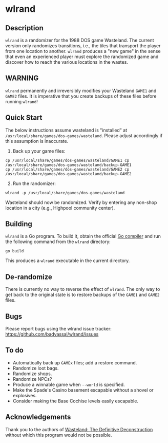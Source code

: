 # wlrand

## Description

`wlrand` is a randomizer for the 1988 DOS game Wasteland.  The current version only randomizes transitions, i.e., the tiles that transport the player from one location to another.  `wlrand` produces a "new game" in the sense that even an experienced player must explore the randomized game and discover how to reach the various locations in the wastes.

## WARNING

`wlrand` permanently and irreversibly modifies your Wasteland `GAME1` and `GAME2` files.  It is imperative that you create backups of these files before running `wlrand`!

## Quick Start

The below instructions assume wasteland is "installed" at `/usr/local/share/games/dos-games/wasteland`.  Please adjust accordingly if this assumption is inaccurate.

1. Back up your game files:
```
cp /usr/local/share/games/dos-games/wasteland/GAME1 cp /usr/local/share/games/dos-games/wasteland/backup-GAME1 
cp /usr/local/share/games/dos-games/wasteland/GAME2 cp /usr/local/share/games/dos-games/wasteland/backup-GAME2 
```

2. Run the randomizer:
```
wlrand -p /usr/local/share/games/dos-games/wasteland
```

Wasteland should now be randomized.  Verify by entering any non-shop location in a city (e.g., Highpool community center).

## Building

`wlrand` is a Go program.  To build it, obtain the official [Go compiler](https://golang.org/dl/) and run the following command from the `wlrand` directory:
```
go build
```

This produces a `wlrand` executable in the current directory.

## De-randomize

There is currently no way to reverse the effect of `wlrand`.  The only way to get back to the original state is to restore backups of the `GAME1` and `GAME2` files.

## Bugs

Please report bugs using the wlrand issue tracker: <https://github.com/badvassal/wlrand/issues>

## To do

* Automatically back up `GAMEx` files; add a restore command.
* Randomize loot bags.
* Randomize shops.
* Randomize NPCs?
* Produce a winnable game when `--world` is specified.
* Make the Spade's Casino basement escapable without a shovel or explosives.
* Consider making the Base Cochise levels easily escapable.

## Acknowledgements

Thank you to the authors of [Wasteland: The Definitive Deconstruction](https://wasteland.gamepedia.com/Category:Wasteland:_The_Definitive_Deconstruction) without which this program would not be possible.
